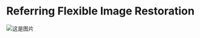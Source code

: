 # Referring Flexible Image Restoration
![这是图片](https://github.com/GuanRunwei/FIR-CP/blob/main/dataset_samples.jpg)
